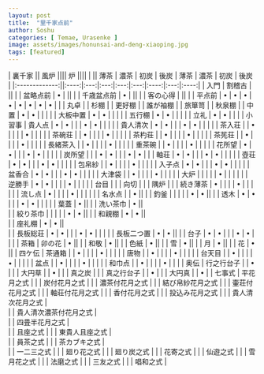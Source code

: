 ```yaml
---
layout: post
title:  "里千家点前"
author: Soshu
categories: [ Temae, Urasenke ]
image: assets/images/honunsai-and-deng-xiaoping.jpg
tags: [featured]
---
```



| 裏千家         || 風炉                 |||| 炉                   ||||
|               || 薄茶 | 濃茶 | 初炭 | 後炭 | 薄茶 | 濃茶 | 初炭 | 後炭 |
|:-------------:||:----:|:---:|:---:|:---:|:---:|:----:|:---:|:----:|
| 入門   | 割稽古    |                                                               ||
|       | 盆略点前   | •   |                                                        ||
|       | 千歳盆点前 | •   |                                                        ||
|       | 客の心得   |                                                               ||
|       | 平点前    | • | • | • | • | • | • | • | • |
|       | 丸卓
|       | 杉棚
|       | 更好棚
|       | 誰が袖棚
|       | 旅箪笥
|       | 秋泉棚
|       | 中置      | • | • |   |   |
|       | 大板中置   | • | • |   |   |
|       | 五行棚    | • | • |   |   |
|       | 立礼      | • | • |   |   |
| 小習事 | 貴人点    | • | • |   |   | • | • |   |   |
|       | 貴人清次  | • | • |   |   | • | • |   |   |
|       | 茶入荘    |   | • |   |   |   | • |   |   |
|       | 茶碗荘    |   | • |   |   |   | • |   |   |
|       | 茶杓荘    |   | • |   |   |   | • |   |   |
|       | 茶筅荘    |   | • |   |   |   | • |   |   |
|       | 長緒茶入  |   | • |   |   |   | • |   |   |
|       | 重茶碗    |   | • |   |   |   | • |   |   |
|       | 花所望    | • | • |   |   | • | • |   |   |
|       | 炭所望    |   |   | • | • |   |   | • | • |
|       | 軸荘      | • | • |   |   | • | • |   |   |
|       | 壺荘      | • | • |   |   | • | • |   |   |
|       | 包帛紗    |   | • |   |   |   | • |   |   |
|       | 入子点    | • | • |   |   | • | • |   |   |
|       | 盆香合    | • | • |   |   | • | • |   |   |
|       | 大津袋    |   | • |   |   |   | • |   |   |
|       | 大炉      |   |   |   |   | • |   |   |   |
|       | 逆勝手    | • | • |   |   |   | • |   |   |
|       | 台目      |
|       | 向切      |
|       | 隅炉      |
|       | 続き薄茶  | • |   |   |   | • |   |   |   |
|       | 流し点    | • |   |   |   | • |   |   |   |
|       | 名水点    |   | • ||
|       | 釣釜      |   |   |   |   | • | • ||
|       | 透木      | • | • |   |   | • | • |   |   |
|       | 葉蓋      | • ||
|       | 洗い茶巾  | • ||		
|       | 絞り茶巾  |   |   |   |   | • | • ||
|       | 和親棚    | • | • ||		
|       | 座礼棚    | • | • ||		
|       | 長板総荘  | • | • |   |   | • | • |   |   |
|       | 長板二つ置 | • | • ||
|       | 台子      | • | • |   |   | • | • |   |   |
| 茶箱   | 卯の花 | • ||
|       | 和敬   | • ||
|       | 色紙   | • ||
|       | 雪    | • ||
|       | 月    | • ||
|       | 花    | • ||
| 四ケ伝 | 茶通箱 |   | • |   |   |   | • |   |   |
|       | 唐物   |   | • |   |   |   | • |   |   |
|       | 台天目 |   | • |   |   |   | • |   |   |
|       | 盆点   |   | • |   |   |   | • |   |   |
|       | 和巾点 |   | • |   |   |   | • |   |   |
| 奥伝   | 行之行台子 |   | • |
|       | 大円草     |   | • |
|       | 真之炭     |
|       | 真之行台子 |   | • |
|       | 大円真     |   | • |
| 七事式 | 平花月之式           |
|       | 炭付花月之式          |
|       | 濃茶付花月之式        |
|       | 結び帛紗花月之式      |
|       | 壷荘付花月之式        |
|       | 軸荘付花月之式        |
|       | 香付花月之式          |
|       | 投込み花月之式        |
|       | 貴人清次花月之式      |					
|       | 貴人清次濃茶付花月之式 |							
|       | 四畳半花月之式        |				
|       | 且座之式             |
|       | 東貴人且座之式        |		
|       | 員茶之式             |
|       | 茶カブキ之式          |		
|       | 一二三之式	           |
|       | 廻り花之式            |
|       | 廻り炭之式            |
|       | 花寄之式             |
|       | 仙遊之式             |
|       | 雪月花之式	          |
|       | 法磨之式             |
|       | 三友之式             |
|       | 唱和之式             |
